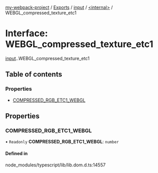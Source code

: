 [my-webpack-project](../README.md) / [Exports](../modules.md) / [input](../modules/input.md) / [<internal\>](../modules/input._internal_.md) / WEBGL\_compressed\_texture\_etc1

# Interface: WEBGL\_compressed\_texture\_etc1

[input](../modules/input.md).[<internal>](../modules/input._internal_.md).WEBGL_compressed_texture_etc1

## Table of contents

### Properties

- [COMPRESSED\_RGB\_ETC1\_WEBGL](input._internal_.WEBGL_compressed_texture_etc1.md#compressed_rgb_etc1_webgl)

## Properties

### COMPRESSED\_RGB\_ETC1\_WEBGL

• `Readonly` **COMPRESSED\_RGB\_ETC1\_WEBGL**: `number`

#### Defined in

node_modules/typescript/lib/lib.dom.d.ts:14557
